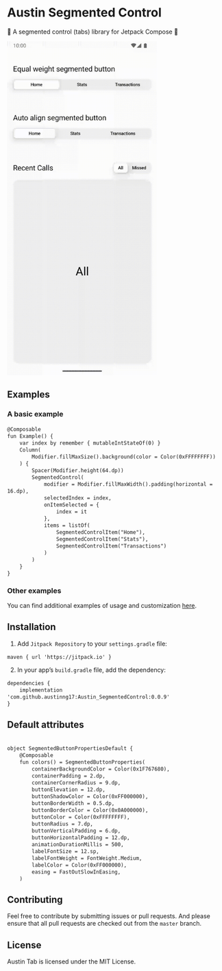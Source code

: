 # Austin Segmented Control
:sheep: A segmented control (tabs) library for Jetpack Compose :sheep:



<img src="/images/demo.gif" alt="drawing" width="350"/>

## Examples
### A basic example
```
@Composable
fun Example() {
    var index by remember { mutableIntStateOf(0) }
    Column(
        Modifier.fillMaxSize().background(color = Color(0xFFFFFFFF))
    ) {
        Spacer(Modifier.height(64.dp))
        SegmentedControl(
            modifier = Modifier.fillMaxWidth().padding(horizontal = 16.dp),
            selectedIndex = index,
            onItemSelected = {
                index = it
            },
            items = listOf(
                SegmentedControlItem("Home"),
                SegmentedControlItem("Stats"),
                SegmentedControlItem("Transactions")
            )
        )
    }
}
```

### Other examples
You can find additional examples of usage and customization [here](app/src/main/java/me/austinng/austinsegmentedcontrol/MainActivity.kt).

## Installation

1. Add `Jitpack Repository` to your `settings.gradle` file:

```
maven { url 'https://jitpack.io' }
```

2. In your app’s `build.gradle` file, add the dependency:

```
dependencies {
	implementation 'com.github.austinng17:Austin_SegmentedControl:0.0.9'
}
```
 
## Default attributes

```

object SegmentedButtonPropertiesDefault {
    @Composable
    fun colors() = SegmentedButtonProperties(
        containerBackgroundColor = Color(0x1F767680),
        containerPadding = 2.dp,
        containerCornerRadius = 9.dp,
        buttonElevation = 12.dp,
        buttonShadowColor = Color(0xFF000000),
        buttonBorderWidth = 0.5.dp,
        buttonBorderColor = Color(0x0A000000),
        buttonColor = Color(0xFFFFFFFF),
        buttonRadius = 7.dp,
        buttonVerticalPadding = 6.dp,
        buttonHorizontalPadding = 12.dp,
        animationDurationMillis = 500,
        labelFontSize = 12.sp,
        labelFontWeight = FontWeight.Medium,
        labelColor = Color(0xFF000000),
        easing = FastOutSlowInEasing,
    )

```

## Contributing

Feel free to contribute by submitting issues or pull requests. And please ensure that all pull requests are checked out from the `master` branch.

## License

Austin Tab is licensed under the MIT License.

